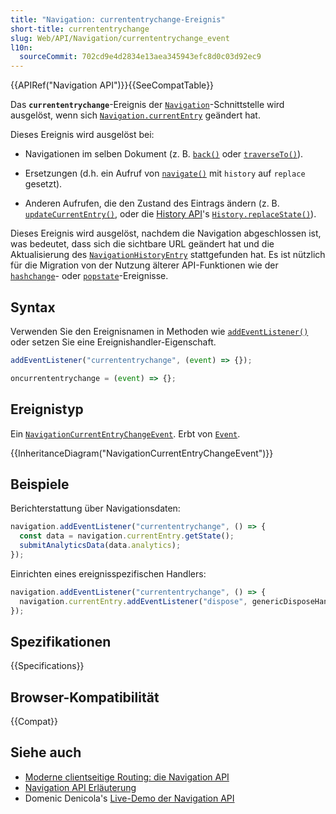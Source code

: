 ```yaml
---
title: "Navigation: currententrychange-Ereignis"
short-title: currententrychange
slug: Web/API/Navigation/currententrychange_event
l10n:
  sourceCommit: 702cd9e4d2834e13aea345943efc8d0c03d92ec9
---
```


{{APIRef("Navigation API")}}{{SeeCompatTable}}

Das **`currententrychange`**-Ereignis der [`Navigation`](/de/docs/Web/API/Navigation)-Schnittstelle wird ausgelöst, wenn sich [`Navigation.currentEntry`](/de/docs/Web/API/Navigation/currentEntry) geändert hat.

Dieses Ereignis wird ausgelöst bei:

- Navigationen im selben Dokument (z. B. [`back()`](/de/docs/Web/API/Navigation/back) oder [`traverseTo()`](/de/docs/Web/API/Navigation/traverseTo)).

- Ersetzungen (d.h. ein Aufruf von [`navigate()`](/de/docs/Web/API/Navigation/navigate) mit `history` auf `replace` gesetzt).

- Anderen Aufrufen, die den Zustand des Eintrags ändern (z. B. [`updateCurrentEntry()`](/de/docs/Web/API/Navigation/updateCurrentEntry), oder die [History API](/de/docs/Web/API/History_API)'s [`History.replaceState()`](/de/docs/Web/API/History/replaceState)).

Dieses Ereignis wird ausgelöst, nachdem die Navigation abgeschlossen ist, was bedeutet, dass sich die sichtbare URL geändert hat und die Aktualisierung des [`NavigationHistoryEntry`](/de/docs/Web/API/NavigationHistoryEntry) stattgefunden hat. Es ist nützlich für die Migration von der Nutzung älterer API-Funktionen wie der [`hashchange`](/de/docs/Web/API/Window/hashchange_event)- oder [`popstate`](/de/docs/Web/API/Window/popstate_event)-Ereignisse.

## Syntax

Verwenden Sie den Ereignisnamen in Methoden wie [`addEventListener()`](/de/docs/Web/API/EventTarget/addEventListener) oder setzen Sie eine Ereignishandler-Eigenschaft.

```js
addEventListener("currententrychange", (event) => {});

oncurrententrychange = (event) => {};
```

## Ereignistyp

Ein [`NavigationCurrentEntryChangeEvent`](/de/docs/Web/API/NavigationCurrentEntryChangeEvent). Erbt von [`Event`](/de/docs/Web/API/Event).

{{InheritanceDiagram("NavigationCurrentEntryChangeEvent")}}

## Beispiele

Berichterstattung über Navigationsdaten:

```js
navigation.addEventListener("currententrychange", () => {
  const data = navigation.currentEntry.getState();
  submitAnalyticsData(data.analytics);
});
```

Einrichten eines ereignisspezifischen Handlers:

```js
navigation.addEventListener("currententrychange", () => {
  navigation.currentEntry.addEventListener("dispose", genericDisposeHandler);
});
```

## Spezifikationen

{{Specifications}}

## Browser-Kompatibilität

{{Compat}}

## Siehe auch

- [Moderne clientseitige Routing: die Navigation API](https://developer.chrome.com/docs/web-platform/navigation-api/)
- [Navigation API Erläuterung](https://github.com/WICG/navigation-api/blob/main/README.md)
- Domenic Denicola's [Live-Demo der Navigation API](https://gigantic-honored-octagon.glitch.me/)
